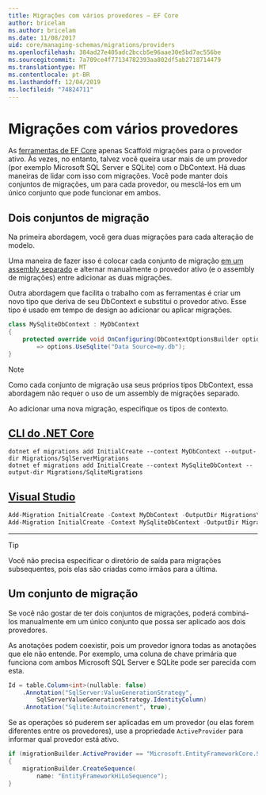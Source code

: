 ```yaml
---
title: Migrações com vários provedores – EF Core
author: bricelam
ms.author: bricelam
ms.date: 11/08/2017
uid: core/managing-schemas/migrations/providers
ms.openlocfilehash: 384ad27e405adc2bccb5e96aae30e5bd7ac556be
ms.sourcegitcommit: 7a709ce4f77134782393aa802df5ab2718714479
ms.translationtype: MT
ms.contentlocale: pt-BR
ms.lasthandoff: 12/04/2019
ms.locfileid: "74824711"
---
```

# <a name="migrations-with-multiple-providers"></a>Migrações com vários provedores

As [ferramentas de EF Core][1] apenas Scaffold migrações para o provedor ativo. Às vezes, no entanto, talvez você queira usar mais de um provedor (por exemplo Microsoft SQL Server e SQLite) com o DbContext. Há duas maneiras de lidar com isso com migrações. Você pode manter dois conjuntos de migrações, um para cada provedor, ou mesclá-los em um único conjunto que pode funcionar em ambos.

## <a name="two-migration-sets"></a>Dois conjuntos de migração

Na primeira abordagem, você gera duas migrações para cada alteração de modelo.

Uma maneira de fazer isso é colocar cada conjunto de migração [em um assembly separado][2] e alternar manualmente o provedor ativo (e o assembly de migrações) entre adicionar as duas migrações.

Outra abordagem que facilita o trabalho com as ferramentas é criar um novo tipo que deriva de seu DbContext e substitui o provedor ativo. Esse tipo é usado em tempo de design ao adicionar ou aplicar migrações.

``` csharp
class MySqliteDbContext : MyDbContext
{
    protected override void OnConfiguring(DbContextOptionsBuilder options)
        => options.UseSqlite("Data Source=my.db");
}
```

> [!NOTE]
> Como cada conjunto de migração usa seus próprios tipos DbContext, essa abordagem não requer o uso de um assembly de migrações separado.

Ao adicionar uma nova migração, especifique os tipos de contexto.

## <a name="net-core-clitabdotnet-core-cli"></a>[CLI do .NET Core](#tab/dotnet-core-cli)

```dotnetcli
dotnet ef migrations add InitialCreate --context MyDbContext --output-dir Migrations/SqlServerMigrations
dotnet ef migrations add InitialCreate --context MySqliteDbContext --output-dir Migrations/SqliteMigrations
```

## <a name="visual-studiotabvs"></a>[Visual Studio](#tab/vs)

``` powershell
Add-Migration InitialCreate -Context MyDbContext -OutputDir Migrations\SqlServerMigrations
Add-Migration InitialCreate -Context MySqliteDbContext -OutputDir Migrations\SqliteMigrations
```

***

> [!TIP]
> Você não precisa especificar o diretório de saída para migrações subsequentes, pois elas são criadas como irmãos para a última.

## <a name="one-migration-set"></a>Um conjunto de migração

Se você não gostar de ter dois conjuntos de migrações, poderá combiná-los manualmente em um único conjunto que possa ser aplicado aos dois provedores.

As anotações podem coexistir, pois um provedor ignora todas as anotações que ele não entende. Por exemplo, uma coluna de chave primária que funciona com ambos Microsoft SQL Server e SQLite pode ser parecida com esta.

``` csharp
Id = table.Column<int>(nullable: false)
    .Annotation("SqlServer:ValueGenerationStrategy",
        SqlServerValueGenerationStrategy.IdentityColumn)
    .Annotation("Sqlite:Autoincrement", true),
```

Se as operações só puderem ser aplicadas em um provedor (ou elas forem diferentes entre os provedores), use a propriedade `ActiveProvider` para informar qual provedor está ativo.

``` csharp
if (migrationBuilder.ActiveProvider == "Microsoft.EntityFrameworkCore.SqlServer")
{
    migrationBuilder.CreateSequence(
        name: "EntityFrameworkHiLoSequence");
}
```

  [1]: ../../miscellaneous/cli/index.md
  [2]: projects.md
